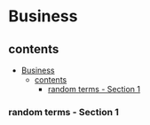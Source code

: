 # Business


## contents
- [Business](#business)
  - [contents](#contents)
    - [random terms - Section 1](#random-terms---section-1)


### random terms - Section 1
